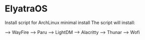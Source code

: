 # ElyatraOS
Install script for ArchLinux minimal install
The script will install:

--> WayFire
--> Paru
--> LightDM
--> Alacritty
--> Thunar
--> Wofi
